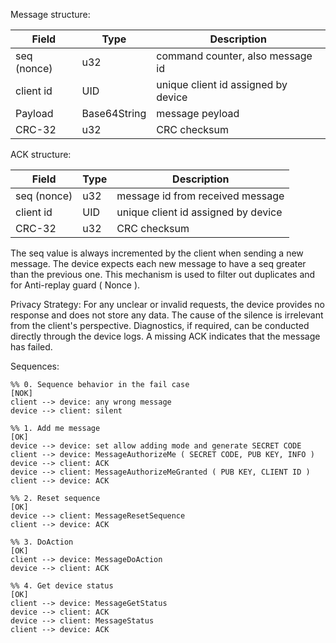 

Message structure:

| Field        | Type         | Description                         |
|--------------|--------------|-------------------------------------|
| seq (nonce)  | u32          | command counter, also message id    |
| client id    | UID          | unique client id assigned by device |
| Payload      | Base64String | message peyload                     |
| CRC-32       | u32          | CRC checksum                        |

ACK structure:

| Field        | Type         | Description                         |
|--------------|--------------|-------------------------------------|
| seq (nonce)  | u32          | message id from received message    |
| client id    | UID          | unique client id assigned by device |
| CRC-32       | u32          | CRC checksum                        |


The seq value is always incremented by the client when sending a new message. The device expects each new message to have a seq greater than the previous one. This mechanism is used to filter out duplicates and for Anti-replay guard ( Nonce ).


Privacy Strategy:
For any unclear or invalid requests, the device provides no response and does not store any data. The cause of the silence is irrelevant from the client's perspective. Diagnostics, if required, can be conducted directly through the device logs. A missing ACK indicates that the message has failed.

Sequences:


    %% 0. Sequence behavior in the fail case
    [NOK]
    client --> device: any wrong message
    device --> client: silent

    %% 1. Add me message
    [OK]
    device --> device: set allow adding mode and generate SECRET CODE
    client --> device: MessageAuthorizeMe ( SECRET CODE, PUB KEY, INFO )
    device --> client: ACK
    device --> client: MessageAuthorizeMeGranted ( PUB KEY, CLIENT ID )
    client --> device: ACK

    %% 2. Reset sequence
    [OK]
    device --> client: MessageResetSequence
    client --> device: ACK

    %% 3. DoAction
    [OK]
    client --> device: MessageDoAction
    device --> client: ACK

    %% 4. Get device status
    [OK]
    client --> device: MessageGetStatus
    device --> client: ACK
    device --> client: MessageStatus
    client --> device: ACK


